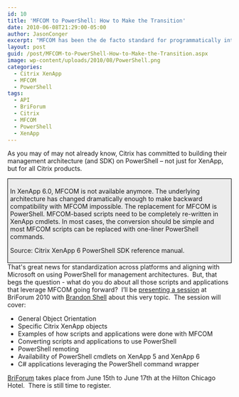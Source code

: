 ```yaml
---
id: 10
title: 'MFCOM to PowerShell: How to Make the Transition'
date: 2010-06-08T21:29:00-05:00
author: JasonConger
excerpt: "MFCOM has been the de facto standard for programmatically interfacing with Citrix XenApp. Whether you wanted to write a simple script or develop an application that interfaced with XenApp, MFCOM was the answer. Now, Citrix is committed to building their management architecture on PowerShell--not just for XenApp, but for all Citrix products. That's great news for standardization across platforms and aligning with Microsoft on using PowerShell for management architectures. Now, the question is how do you take what you know about MFCOM and translate that to PowerShell?"
layout: post
guid: /post/MFCOM-to-PowerShell-How-to-Make-the-Transition.aspx
image: wp-content/uploads/2010/08/PowerShell.png
categories:
  - Citrix XenApp
  - MFCOM
  - PowerShell
tags:
  - API
  - BriForum
  - Citrix
  - MFCOM
  - PowerShell
  - XenApp
---
```

As you may of may not already know, Citrix has committed to building their management architecture (and SDK) on PowerShell – not just for XenApp, but for all Citrix products.
<div style="border: 1px solid #000; padding: 5px; background-color: #ececec;">

In XenApp 6.0, MFCOM is not available anymore. The underlying architecture has changed dramatically enough to make backward compatibility with MFCOM impossible. The replacement for MFCOM is PowerShell. MFCOM-based scripts need to be completely re-written in XenApp cmdlets. In most cases, the conversion should be simple and most MFCOM scripts can be replaced with one-liner PowerShell commands.

Source: Citrix XenApp 6 PowerShell SDK reference manual.

</div>
That's great news for standardization across platforms and aligning with Microsoft on using PowerShell for management architectures.  But, that begs the question - what do you do about all those scripts and applications that leverage MFCOM going forward?  I’ll be <a href="http://briforum.com/html/sessions.html#MFCOM" target="_blank">presenting a session</a> at BriForum 2010 with <a href="http://bsonposh.com/" target="_blank">Brandon Shell</a> about this very topic.  The session will cover:
<ul>
	<li>General Object Orientation</li>
	<li>Specific Citrix XenApp objects</li>
	<li>Examples of how scripts and applications were done with MFCOM</li>
	<li>Converting scripts and applications to use PowerShell</li>
	<li>PowerShell remoting</li>
	<li>Availability of PowerShell cmdlets on XenApp 5 and XenApp 6</li>
	<li>C# applications leveraging the PowerShell command wrapper</li>
</ul>
<a href="http://briforum.com/" target="_blank">BriForum</a> takes place from June 15th to June 17th at the Hilton Chicago Hotel.  There is still time to register.